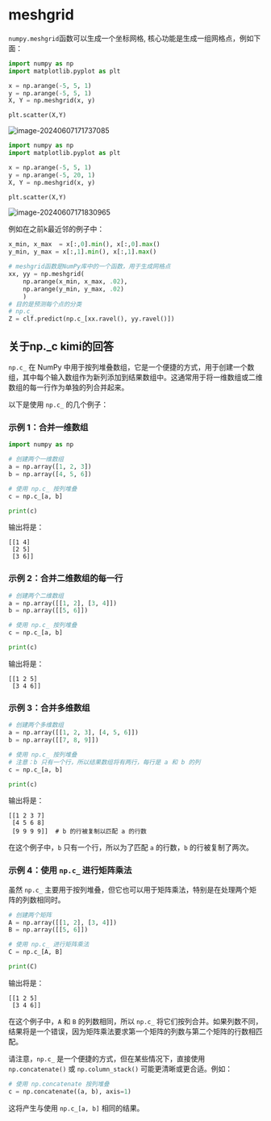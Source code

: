 # meshgrid

`numpy.meshgrid`函数可以生成一个坐标网格, 核心功能是生成一组网格点，例如下面：

```python
import numpy as np
import matplotlib.pyplot as plt

x = np.arange(-5, 5, 1)
y = np.arange(-5, 5, 1)
X, Y = np.meshgrid(x, y)

plt.scatter(X,Y)
```

![image-20240607171737085](https://51catgithubio.oss-cn-beijing.aliyuncs.com/image-20240607171737085.png)

```python
import numpy as np
import matplotlib.pyplot as plt

x = np.arange(-5, 5, 1)
y = np.arange(-5, 20, 1)
X, Y = np.meshgrid(x, y)

plt.scatter(X,Y)
```

![image-20240607171830965](https://51catgithubio.oss-cn-beijing.aliyuncs.com/image-20240607171830965.png)

例如在之前k最近邻的例子中：

```python
x_min, x_max  = x[:,0].min(), x[:,0].max()
y_min, y_max = x[:,1].min(), x[:,1].max()

# meshgrid函数是NumPy库中的一个函数，用于生成网格点
xx, yy = np.meshgrid(
    np.arange(x_min, x_max, .02),
    np.arange(y_min, y_max, .02)
    )
# 目的是预测每个点的分类
# np.c_
Z = clf.predict(np.c_[xx.ravel(), yy.ravel()])
```

## 关于np._c kimi的回答

`np.c_` 在 NumPy 中用于按列堆叠数组，它是一个便捷的方式，用于创建一个数组，其中每个输入数组作为新列添加到结果数组中。这通常用于将一维数组或二维数组的每一行作为单独的列合并起来。

以下是使用 `np.c_` 的几个例子：

### 示例 1：合并一维数组

```python
import numpy as np

# 创建两个一维数组
a = np.array([1, 2, 3])
b = np.array([4, 5, 6])

# 使用 np.c_ 按列堆叠
c = np.c_[a, b]

print(c)
```

输出将是：

```
[[1 4]
 [2 5]
 [3 6]]
```

### 示例 2：合并二维数组的每一行

```python
# 创建两个二维数组
a = np.array([[1, 2], [3, 4]])
b = np.array([[5, 6]])

# 使用 np.c_ 按列堆叠
c = np.c_[a, b]

print(c)
```

输出将是：

```
[[1 2 5]
 [3 4 6]]
```

### 示例 3：合并多维数组

```python
# 创建两个多维数组
a = np.array([[1, 2, 3], [4, 5, 6]])
b = np.array([[7, 8, 9]])

# 使用 np.c_ 按列堆叠
# 注意：b 只有一个行，所以结果数组将有两行，每行是 a 和 b 的列
c = np.c_[a, b]

print(c)
```

输出将是：

```
[[1 2 3 7]
 [4 5 6 8]
 [9 9 9 9]]  # b 的行被复制以匹配 a 的行数
```

在这个例子中，`b` 只有一个行，所以为了匹配 `a` 的行数，`b` 的行被复制了两次。

### 示例 4：使用 `np.c_` 进行矩阵乘法

虽然 `np.c_` 主要用于按列堆叠，但它也可以用于矩阵乘法，特别是在处理两个矩阵的列数相同时。

```python
# 创建两个矩阵
A = np.array([[1, 2], [3, 4]])
B = np.array([[5, 6]])

# 使用 np.c_ 进行矩阵乘法
C = np.c_[A, B]

print(C)
```

输出将是：

```
[[1 2 5]
 [3 4 6]]
```

在这个例子中，`A` 和 `B` 的列数相同，所以 `np.c_` 将它们按列合并。如果列数不同，结果将是一个错误，因为矩阵乘法要求第一个矩阵的列数与第二个矩阵的行数相匹配。

请注意，`np.c_` 是一个便捷的方式，但在某些情况下，直接使用 `np.concatenate()` 或 `np.column_stack()` 可能更清晰或更合适。例如：

```python
# 使用 np.concatenate 按列堆叠
c = np.concatenate((a, b), axis=1)
```

这将产生与使用 `np.c_[a, b]` 相同的结果。